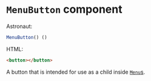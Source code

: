 # `MenuButton` component
Astronaut:
```javascript
MenuButton() ()
```

HTML:
```html
<button></button>
```

A button that is intended for use as a child inside [`Menu`s](menu.md).